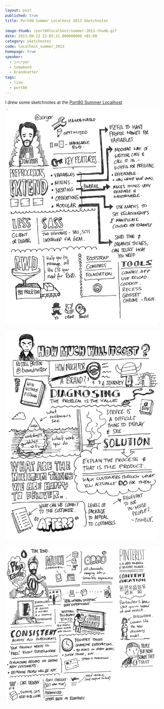 ```yaml
---
layout: post
published: true
title: Port80 Summer Localhost 2013 Sketchnotes

image-thumb: /port80localhost/summer-2013-thumb.gif
date: 2013-09-22 22:05:21.000000000 +01:00
category: sketchnotes
code: localhost_summer_2013
homepage: true
speaker:
  - jrcryer
  - tomwbond
  - brandnatter
tags:
  - live
  - port80
---
```


I drew some sketchnotes at the <a href="http://port80events.co.uk/summer-localhost-slides/">Port80 Summer Localhost</a>

![Jrcryer](../../images/port80localhost/jrcryer.gif)

![Brandnatter](../../images/port80localhost/brandnatter.gif)

![Tomwbond](../../images/port80localhost/tomwbond.gif)
